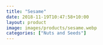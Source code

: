 ```yaml
---
title: "Sesame"
date: 2018-11-19T10:47:58+10:00
layout: product
image: images/products/sesame.webp
categories: ["Nuts and Seeds"]
---
```

